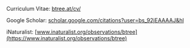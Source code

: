 Curriculum Vitae: [btree.at/cv/](https://www.btree.at/cv/)

Google Scholar: [scholar.google.com/citations?user=bs_92jEAAAAJ&hl](https://scholar.google.com/citations?user=bs_92jEAAAAJ&hl)

iNaturalist: [www.inaturalist.org/observations/btree](https://www.inaturalist.org/observations/btree)
